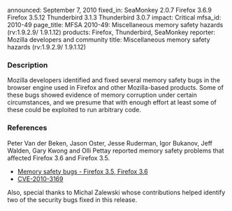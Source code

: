 announced: September 7, 2010
fixed_in: SeaMonkey 2.0.7
          Firefox 3.6.9
          Firefox 3.5.12
          Thunderbird 3.1.3
          Thunderbird 3.0.7
impact: Critical
mfsa_id: 2010-49
page_title: MFSA 2010-49: Miscellaneous memory safety hazards (rv:1.9.2.9/ 1.9.1.12)
products: Firefox, Thunderbird, SeaMonkey
reporter: Mozilla developers and community
title: Miscellaneous memory safety hazards (rv:1.9.2.9/ 1.9.1.12)

<h3>Description</h3>

<p>Mozilla developers identified and fixed several memory safety bugs
in the browser engine used in Firefox and other Mozilla-based
products. Some of these bugs showed evidence of memory corruption
under certain circumstances, and we presume that with enough effort at
least some of these could be exploited to run arbitrary code.</p>

<h3>References</h3>

<p>Peter Van der Beken, Jason Oster, Jesse Ruderman, Igor Bukanov,
Jeff Walden, Gary Kwong and Olli Pettay reported memory safety
problems that affected Firefox 3.6 and Firefox 3.5.</p>
<ul>
  <li><a href="https://bugzilla.mozilla.org/buglist.cgi?bug_id=564461,584357,568465,572232,532730,581784,583225">Memory safety bugs - Firefox 3.5, Firefox 3.6</a></li>
  <li><a class="ex-ref" href="http://cve.mitre.org/cgi-bin/cvename.cgi?name=CVE-2010-3169">CVE-2010-3169</a></li>
</ul>
<p>Also, special thanks to Michal Zalewski whose contributions helped
identify two of the security bugs fixed in this release.</p>




